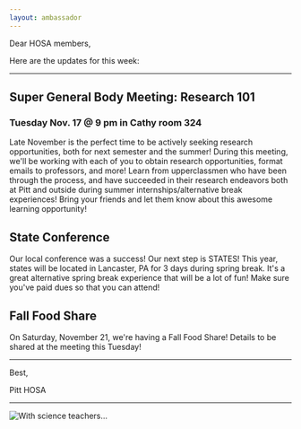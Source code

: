 ```yaml
---
layout: ambassador
---
```


Dear HOSA members,


Here are the updates for this week:

---

## Super General Body Meeting: Research 101

### Tuesday Nov. 17 @ 9 pm in Cathy room 324

Late November is the perfect time to be actively seeking research opportunities, both for next semester and the summer! During this meeting, we'll be working with each of you to obtain research opportunities, format emails to professors, and more! Learn from upperclassmen who have been through the process, and have succeeded in their research endeavors both at Pitt and outside during summer internships/alternative break experiences! Bring your friends and let them know about this awesome learning opportunity!


## State Conference

Our local conference was a success! Our next step is STATES! This year, states will be located in Lancaster, PA for 3 days during spring break. It's a great alternative spring break experience that will be a lot of fun! Make sure you've paid dues so that you can attend!


## Fall Food Share

On Saturday, November 21, we're having a Fall Food Share! Details to be shared at the meeting this Tuesday!

---

Best,

Pitt HOSA

---

<img style="display: block; margin: 0 auto;" src="{{ site.url }}/emails/2015-11-15-Super_General_Body_Meeting/picture1.png" alt="With science teachers..." />
